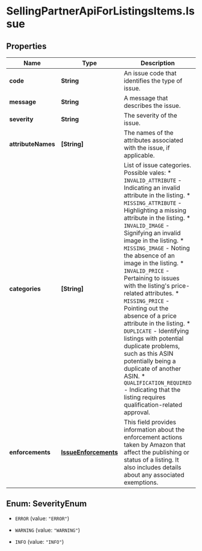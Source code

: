 # SellingPartnerApiForListingsItems.Issue

## Properties
Name | Type | Description | Notes
------------ | ------------- | ------------- | -------------
**code** | **String** | An issue code that identifies the type of issue. | 
**message** | **String** | A message that describes the issue. | 
**severity** | **String** | The severity of the issue. | 
**attributeNames** | **[String]** | The names of the attributes associated with the issue, if applicable. | [optional] 
**categories** | **[String]** | List of issue categories.   Possible vales:   * `INVALID_ATTRIBUTE` - Indicating an invalid attribute in the listing.   * `MISSING_ATTRIBUTE` - Highlighting a missing attribute in the listing.   * `INVALID_IMAGE` - Signifying an invalid image in the listing.   * `MISSING_IMAGE` - Noting the absence of an image in the listing.   * `INVALID_PRICE` - Pertaining to issues with the listing's price-related attributes.   * `MISSING_PRICE` - Pointing out the absence of a price attribute in the listing.   * `DUPLICATE` - Identifying listings with potential duplicate problems, such as this ASIN potentially being a duplicate of another ASIN.   * `QUALIFICATION_REQUIRED` - Indicating that the listing requires qualification-related approval. | 
**enforcements** | [**IssueEnforcements**](IssueEnforcements.md) | This field provides information about the enforcement actions taken by Amazon that affect the publishing or status of a listing. It also includes details about any associated exemptions. | [optional] 


<a name="SeverityEnum"></a>
## Enum: SeverityEnum


* `ERROR` (value: `"ERROR"`)

* `WARNING` (value: `"WARNING"`)

* `INFO` (value: `"INFO"`)




